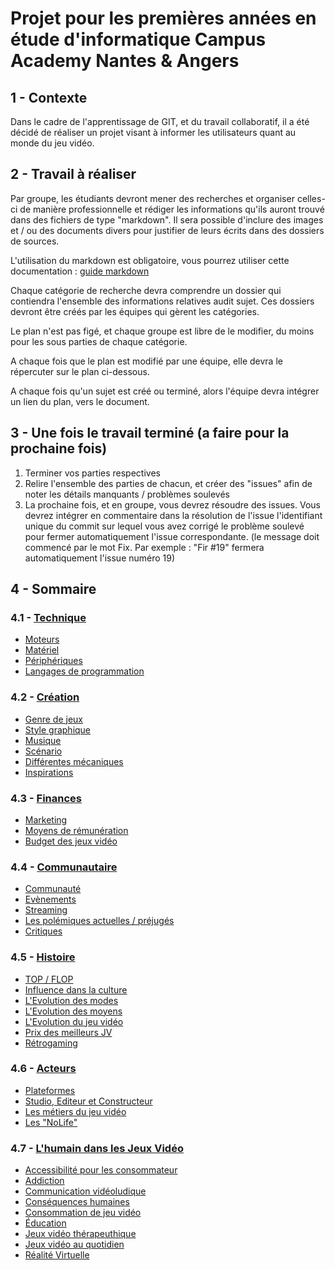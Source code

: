 # Projet pour les premières années en étude d'informatique Campus Academy Nantes & Angers

## 1 - Contexte

Dans le cadre de l'apprentissage de GIT, et du travail collaboratif, il a été décidé de réaliser un projet visant à informer les utilisateurs quant au monde du jeu vidéo.

## 2 - Travail à réaliser

Par groupe, les étudiants devront mener des recherches et organiser celles-ci de manière professionnelle et rédiger les informations qu'ils auront trouvé dans des fichiers de type "markdown". Il sera possible d'inclure des images et / ou des documents divers pour justifier de leurs écrits dans des dossiers de sources.

L'utilisation du markdown est obligatoire, vous pourrez utiliser cette documentation : [guide markdown](https://guides.github.com/features/mastering-markdown/)

Chaque catégorie de recherche devra comprendre un dossier qui contiendra l'ensemble des informations relatives audit sujet. Ces dossiers devront être créés par les équipes qui gèrent les catégories.

Le plan n'est pas figé, et chaque groupe est libre de le modifier, du moins pour les sous parties de chaque catégorie.

A chaque fois que le plan est modifié par une équipe, elle devra le répercuter sur le plan ci-dessous.

A chaque fois qu'un sujet est créé ou terminé, alors l'équipe devra intégrer un lien du plan, vers le document.

## 3 - Une fois le travail terminé (a faire pour la prochaine fois)
1. Terminer vos parties respectives
2. Relire l'ensemble des parties de chacun, et créer des "issues" afin de noter les détails manquants / problèmes soulevés
3. La prochaine fois, et en groupe, vous devrez résoudre des issues. Vous devrez intégrer en commentaire dans la résolution de l'issue l'identifiant unique du commit sur lequel vous avez corrigé le problème soulevé pour fermer automatiquement l'issue correspondante. (le message doit commencé par le mot Fix. Par exemple : "Fir #19" fermera automatiquement l'issue numéro 19)

## 4 - Sommaire

### 4.1 - [Technique](Technique)
- [Moteurs](Technique/Moteur.md)
- [Matériel](Technique/Materiel.md)
- [Périphériques](Technique/Peripherique.md)
- [Langages de programmation](Technique/Language_de_Programmation.md)

### 4.2 - [Création](Creation)
- [Genre de jeux](Creation/Regroup/Genre_de_Jeux.md)
- [Style graphique](Creation/Regroup/Styles_graphiques.md)
- [Musique](Creation/Regroup/Musique.md)
- [Scénario](Creation/Regroup/Scenario.md)
- [Différentes mécaniques](Creation/Regroup/Differentes_mecaniques.md)
- [Inspirations](Creation/Regroup/Inspirations.md)

### 4.3 - [Finances](Finance)
- [Marketing](Finance/MARKETING.md)
- [Moyens de rémunération](Finance/Moyens_de_remuneration.md)
- [Budget des jeux vidéo](Finance/Budget_de_jeux_video.md)

### 4.4 - [Communautaire](Communautaire)
- [Communauté](Communautaire/Communauté.md)
- [Evènements](Communautaire/Evènement.md)
- [Streaming](Communautaire/Streaming.md)
- [Les polémiques actuelles / préjugés](Communautaire/Polémiques_actuelles_et_Préjugés.md)
- [Critiques](Communautaire/Critiques.md)

### 4.5 - [Histoire](Histoire)
- [TOP / FLOP](Histoire/Top_flop.md)
- [Influence dans la culture](Histoire/Influence_JV_Culture.md)
- [L'Evolution des modes](Histoire/Evolution_des_modes.md)
- [L'Evolution des moyens](Histoire/Evolution_des_moyens.md)
- [L'Evolution du jeu vidéo](Histoire/Evolution_JV.md)
- [Prix des meilleurs JV](Histoire/Prix_des_meilleurs_JV.md)
- [Rétrogaming](Histoire/Retrogaming.md)

### 4.6 - [Acteurs](Acteurs)
- [Plateformes](Acteurs/plateformes.md)
- [Studio, Editeur et Constructeur](Acteurs/studioEditeurConstructeur.md)
- [Les métiers du jeu vidéo](Acteurs/MetiersDuJeuVideo.md)
- [Les "NoLife"](Acteurs/nolife.md)

### 4.7 - [L'humain dans les Jeux Vidéo](Humain)
- [Accessibilité pour les consommateur](Humain/Accessibilite_pour_les_consommateurs.md)
- [Addiction](Humain/Addiction.md)
- [Communication vidéoludique](Humain/Communication_videoludique.md)
- [Conséquences humaines](Humain/Consequences_humaines.md)
- [Consommation de jeu vidéo](Humain/Consommation_de_jeu_video.md)
- [Éducation](Humain/Education.md)
- [Jeux vidéo thérapeuthique](Humain/Jeux_video_therapeutique.md)
- [Jeux vidéo au quotidien](Humain/Jeux_video_au_quotidien.md)
- [Réalité Virtuelle](Humain/Realite_Virtuelle.md)